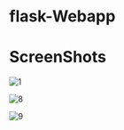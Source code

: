 # flask-Webapp

# ScreenShots

![1](https://user-images.githubusercontent.com/46990584/51663297-57ee1e00-1fdc-11e9-8d3d-cc5bf0f00756.JPG)

![8](https://user-images.githubusercontent.com/46990584/51663299-5d4b6880-1fdc-11e9-930a-45c6a053b838.JPG)

![9](https://user-images.githubusercontent.com/46990584/51663300-5de3ff00-1fdc-11e9-8894-92ccd82e6841.JPG)
